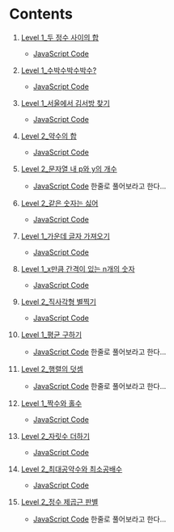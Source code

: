# Contents

1. [Level 1_두 정수 사이의 합](https://programmers.co.kr/learn/courses/30/lessons/12912)
    - [JavaScript Code](%EB%91%90%20%EC%A0%95%EC%88%98%20%EC%82%AC%EC%9D%B4%EC%9D%98%20%ED%95%A9.js)

1. [Level 1_수박수박수박수?](https://programmers.co.kr/learn/courses/30/lessons/12922)
    - [JavaScript Code](%EC%88%98%EB%B0%95%EC%88%98%EB%B0%95%EC%88%98%EB%B0%95%EC%88%98.js)

1. [Level 1_서울에서 김서방 찾기](https://programmers.co.kr/learn/courses/30/lessons/12919)
    - [JavaScript Code](%EC%84%9C%EC%9A%B8%EC%97%90%EC%84%9C%20%EA%B9%80%EC%84%9C%EB%B0%A9%20%EC%B0%BE%EA%B8%B0.js)

1. [Level 2_약수의 합](https://programmers.co.kr/learn/courses/30/lessons/12928)
    - [JavaScript Code](%EC%95%BD%EC%88%98%EC%9D%98%20%ED%95%A9.js)

1. [Level 2_문자열 내 p와 y의 개수](https://programmers.co.kr/learn/courses/30/lessons/12916)
    - [JavaScript Code](%EB%AC%B8%EC%9E%90%EC%97%B4%20%EB%82%B4%20p%EC%99%80%20y%EC%9D%98%20%EA%B0%9C%EC%88%98.js) 한줄로 풀어보라고 한다...

1. [Level 2_같은 숫자는 싫어](https://programmers.co.kr/learn/courses/30/lessons/12906)
    - [JavaScript Code](%EA%B0%99%EC%9D%80%20%EC%88%AB%EC%9E%90%EB%8A%94%20%EC%8B%AB%EC%96%B4.js)

1. [Level 1_가운데 글자 가져오기](https://programmers.co.kr/learn/courses/30/lessons/12903)
    - [JavaScript Code](%EA%B0%80%EC%9A%B4%EB%8D%B0%20%EA%B8%80%EC%9E%90%20%EA%B0%80%EC%A0%B8%EC%98%A4%EA%B8%B0.js)

1. [Level 1_x만큼 간격이 있는 n개의 숫자](https://programmers.co.kr/learn/courses/30/lessons/12954#qna)
    - [JavaScript Code](x%EB%A7%8C%ED%81%BC%20%EA%B0%84%EA%B2%A9%EC%9D%B4%20%EC%9E%88%EB%8A%94%20n%EA%B0%9C%EC%9D%98%20%EC%88%AB%EC%9E%90.js)

1. [Level 2_직사각형 별찍기](https://programmers.co.kr/learn/courses/30/lessons/12969)
    - [JavaScript Code](%EC%A7%81%EC%82%AC%EA%B0%81%ED%98%95%20%EB%B3%84%EC%B0%8D%EA%B8%B0.js)

1. [Level 1_평균 구하기](https://programmers.co.kr/learn/courses/30/lessons/12944?language=javascript)
    - [JavaScript Code](%ED%8F%89%EA%B7%A0%20%EA%B5%AC%ED%95%98%EA%B8%B0.js) 한줄로 풀어보라고 한다...

1. [Level 2_행렬의 덧셈](https://programmers.co.kr/learn/courses/30/lessons/12950)
    - [JavaScript Code](%ED%96%89%EB%A0%AC%EC%9D%98%20%EB%8D%A7%EC%85%88.js) 한줄로 풀어보라고 한다...

1. [Level 1_짝수와 홀수](https://programmers.co.kr/learn/courses/30/lessons/12937)
    - [JavaScript Code](%EC%A7%9D%EC%88%98%EC%99%80%20%ED%99%80%EC%88%98.js)

1. [Level 2_자릿수 더하기](https://programmers.co.kr/learn/courses/30/lessons/12931)
    - [JavaScript Code](%EC%9E%90%EB%A6%BF%EC%88%98%20%EB%8D%94%ED%95%98%EA%B8%B0.js)

1. [Level 2_최대공약수와 최소공배수](https://programmers.co.kr/learn/courses/30/lessons/12940)
    - [JavaScript Code](%EC%B5%9C%EB%8C%80%EA%B3%B5%EC%95%BD%EC%88%98%EC%99%80%20%EC%B5%9C%EC%86%8C%EA%B3%B5%EB%B0%B0%EC%88%98.js)

1. [Level 2_정수 제곱근 판별](https://programmers.co.kr/learn/courses/30/lessons/12934)
    - [JavaScript Code](%EC%A0%95%EC%88%98%20%EC%A0%9C%EA%B3%B1%EA%B7%BC%20%ED%8C%90%EB%B3%84.js) 한줄로 풀어보라고 한다...
 